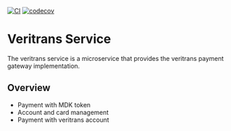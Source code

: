 [![CI](https://github.com/david1992121/veritrans-microservice/actions/workflows/ci.yml/badge.svg?branch=dev)](https://github.com/david1992121/veritrans-microservice/actions/workflows/ci.yml)
[![codecov](https://codecov.io/gh/david1992121/veritrans-microservice/branch/dev/graph/badge.svg?token=8WUF68gAbo)](https://codecov.io/gh/david1992121/veritrans-microservice)

# Veritrans Service

The veritrans service is a microservice that provides the veritrans payment gateway implementation.

## Overview
- Payment with MDK token 
- Account and card management
- Payment with veritrans account